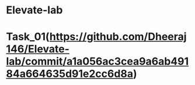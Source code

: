 # Elevate-lab
# Task_01(https://github.com/Dheeraj146/Elevate-lab/commit/a1a056ac3cea9a6ab49184a664635d91e2cc6d8a)
